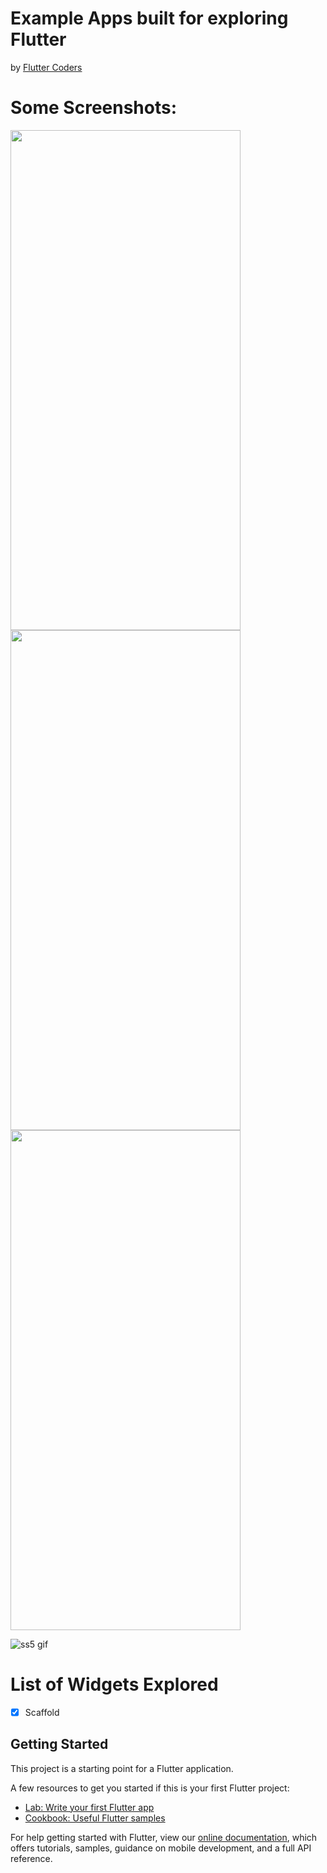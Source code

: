 # Example Apps built for exploring Flutter
by [Flutter Coders](https://www.instagram.com/flutter_coders/)

# Some Screenshots:
<img src="https://github.com/madhavtripathi05/Flutter-Examples/blob/master/material_app/flutter_01.png" width="368" height="800" />
<img src="https://github.com/madhavtripathi05/Flutter-Examples/blob/master/material_app/flutter_02.png" width="368" height="800" />
<img src="https://github.com/madhavtripathi05/Flutter-Examples/blob/master/material_app/flutter_03.png" width="368" height="800" />

![ss5 gif][ss5]

[ss5]:https://github.com/madhavtripathi05/Flutter-Examples/blob/master/material_app/scaffold_example.gif "Scaffold Demo5"

# List of Widgets Explored
- [x] Scaffold

## Getting Started

This project is a starting point for a Flutter application.

A few resources to get you started if this is your first Flutter project:

- [Lab: Write your first Flutter app](https://flutter.dev/docs/get-started/codelab)
- [Cookbook: Useful Flutter samples](https://flutter.dev/docs/cookbook)

For help getting started with Flutter, view our
[online documentation](https://flutter.dev/docs), which offers tutorials,
samples, guidance on mobile development, and a full API reference.
